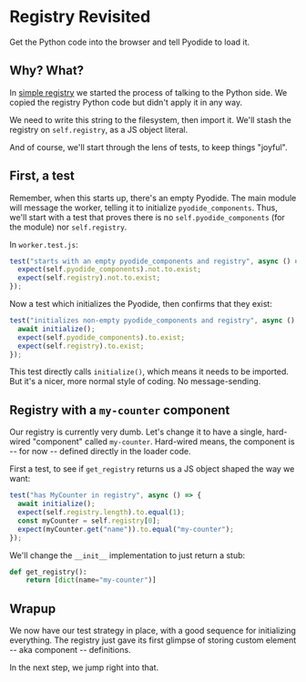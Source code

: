 # Registry Revisited

Get the Python code into the browser and tell Pyodide to load it.

## Why? What?

In [simple registry](./simple_registry.md) we started the process of talking to the Python side.
We copied the registry Python code but didn't apply it in any way.

We need to write this string to the filesystem, then import it.
We'll stash the registry on `self.registry`, as a JS object literal.

And of course, we'll start through the lens of tests, to keep things "joyful".

## First, a test

Remember, when this starts up, there's an empty Pyodide.
The main module will message the worker, telling it to initialize `pyodide_components`.
Thus, we'll start with a test that proves there is no `self.pyodide_components` (for the module) nor `self.registry`.

In `worker.test.js`:

```javascript
test("starts with an empty pyodide_components and registry", async () => {
  expect(self.pyodide_components).not.to.exist;
  expect(self.registry).not.to.exist;
});
```

Now a test which initializes the Pyodide, then confirms that they exist:

```javascript
test("initializes non-empty pyodide_components and registry", async () => {
  await initialize();
  expect(self.pyodide_components).to.exist;
  expect(self.registry).to.exist;
});
```

This test directly calls `initialize()`, which means it needs to be imported.
But it's a nicer, more normal style of coding.
No message-sending.

## Registry with a `my-counter` component

Our registry is currently very dumb.
Let's change it to have a single, hard-wired "component" called `my-counter`.
Hard-wired means, the component is -- for now -- defined directly in the loader code.

First a test, to see if `get_registry` returns us a JS object shaped the way we want:

```javascript
test("has MyCounter in registry", async () => {
  await initialize();
  expect(self.registry.length).to.equal(1);
  const myCounter = self.registry[0];
  expect(myCounter.get("name")).to.equal("my-counter");
});
```

We'll change the `__init__` implementation to just return a stub:

```python
def get_registry():
    return [dict(name="my-counter")]
```

## Wrapup

We now have our test strategy in place, with a good sequence for initializing everything.
The registry just gave its first glimpse of storing custom element -- aka component -- definitions.

In the next step, we jump right into that.